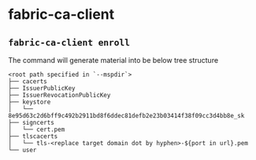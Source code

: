 # fabric-ca-client

## `fabric-ca-client enroll`
The command will generate material into be below tree structure 

```
<root path specified in `--mspdir`>
├── cacerts
├── IssuerPublicKey
├── IssuerRevocationPublicKey
├── keystore
│   └── 8e95d63c2d6bff9c492b2911bd8f6ddec81defb2e23b03414f38f09cc3d4bb8e_sk
├── signcerts
│   └── cert.pem
├── tlscacerts
│   └── tls-<replace target domain dot by hyphen>-${port in url}.pem
└── user
```
